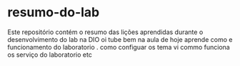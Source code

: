 # resumo-do-lab
Este repositório contém o resumo das lições aprendidas durante o desenvolvimento do lab na DIO
oi tube bem na aula de hoje aprende como e funcionamento do laboratorio  . como configuar os tema 
vi commo funciona os serviço do laboratorio etc 
